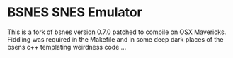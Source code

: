BSNES SNES Emulator
===================

This is a fork of bsnes version 0.7.0 patched to compile on OSX Mavericks.
Fiddling was required in the Makefile and in some deep dark places of the
bsens c++ templating weirdness code ...

